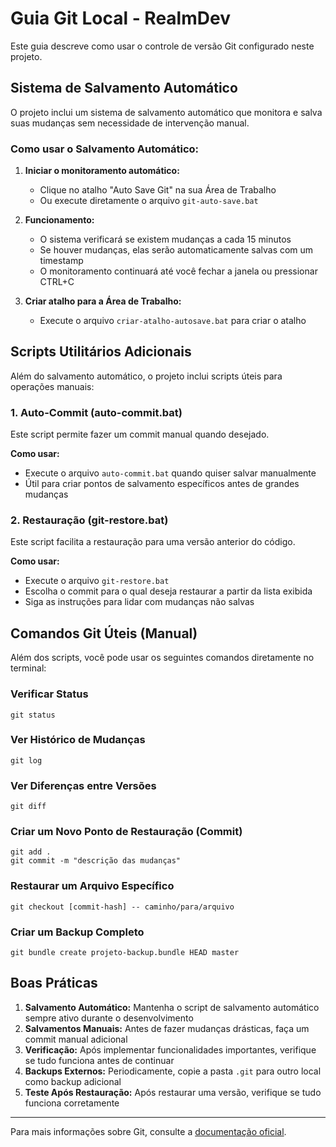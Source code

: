 # Guia Git Local - RealmDev

Este guia descreve como usar o controle de versão Git configurado neste projeto.

## Sistema de Salvamento Automático

O projeto inclui um sistema de salvamento automático que monitora e salva suas mudanças sem necessidade de intervenção manual.

### Como usar o Salvamento Automático:

1. **Iniciar o monitoramento automático:**
   - Clique no atalho "Auto Save Git" na sua Área de Trabalho
   - Ou execute diretamente o arquivo `git-auto-save.bat`

2. **Funcionamento:**
   - O sistema verificará se existem mudanças a cada 15 minutos
   - Se houver mudanças, elas serão automaticamente salvas com um timestamp
   - O monitoramento continuará até você fechar a janela ou pressionar CTRL+C

3. **Criar atalho para a Área de Trabalho:**
   - Execute o arquivo `criar-atalho-autosave.bat` para criar o atalho

## Scripts Utilitários Adicionais

Além do salvamento automático, o projeto inclui scripts úteis para operações manuais:

### 1. Auto-Commit (auto-commit.bat)

Este script permite fazer um commit manual quando desejado.

**Como usar:**
- Execute o arquivo `auto-commit.bat` quando quiser salvar manualmente
- Útil para criar pontos de salvamento específicos antes de grandes mudanças

### 2. Restauração (git-restore.bat)

Este script facilita a restauração para uma versão anterior do código.

**Como usar:**
- Execute o arquivo `git-restore.bat`
- Escolha o commit para o qual deseja restaurar a partir da lista exibida
- Siga as instruções para lidar com mudanças não salvas

## Comandos Git Úteis (Manual)

Além dos scripts, você pode usar os seguintes comandos diretamente no terminal:

### Verificar Status

```
git status
```

### Ver Histórico de Mudanças

```
git log
```

### Ver Diferenças entre Versões

```
git diff
```

### Criar um Novo Ponto de Restauração (Commit)

```
git add .
git commit -m "descrição das mudanças"
```

### Restaurar um Arquivo Específico

```
git checkout [commit-hash] -- caminho/para/arquivo
```

### Criar um Backup Completo

```
git bundle create projeto-backup.bundle HEAD master
```

## Boas Práticas

1. **Salvamento Automático:** Mantenha o script de salvamento automático sempre ativo durante o desenvolvimento
2. **Salvamentos Manuais:** Antes de fazer mudanças drásticas, faça um commit manual adicional
3. **Verificação:** Após implementar funcionalidades importantes, verifique se tudo funciona antes de continuar
4. **Backups Externos:** Periodicamente, copie a pasta `.git` para outro local como backup adicional
5. **Teste Após Restauração:** Após restaurar uma versão, verifique se tudo funciona corretamente

---

Para mais informações sobre Git, consulte a [documentação oficial](https://git-scm.com/doc). 